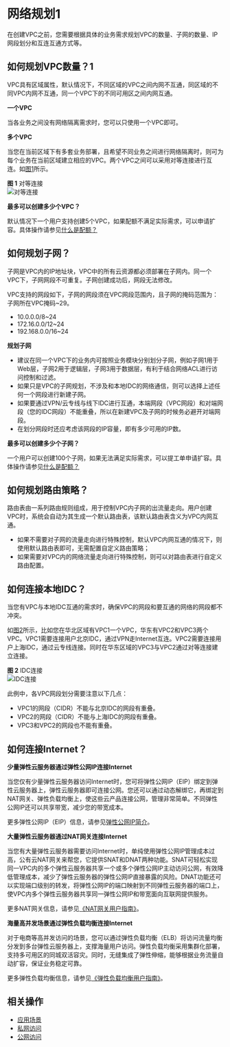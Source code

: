 # 网络规划1<a name="vpc_0001"></a>

在创建VPC之前，您需要根据具体的业务需求规划VPC的数量、子网的数量、IP网段划分和互连互通方式等。

## **如何规划VPC数量？1**<a name="section089562719454"></a>

VPC具有区域属性，默认情况下，不同区域的VPC之间内网不互通，同区域的不同VPC内网不互通，同一个VPC下的不同可用区之间内网互通。

**一个VPC**

当各业务之间没有网络隔离需求时，您可以只使用一个VPC即可。

**多个VPC**

当您在当前区域下有多套业务部署，且希望不同业务之间进行网络隔离时，则可为每个业务在当前区域建立相应的VPC。两个VPC之间可以采用对等连接进行互连。如[图1](#fig215117212465)所示。

**图 1**  对等连接<a name="fig215117212465"></a>  
![](figures/对等连接.png "对等连接")

**最多可以创建多少个VPC？**

默认情况下一个用户支持创建5个VPC，如果配额不满足实际需求，可以申请扩容。具体操作请参见[什么是配额？](https://support.huaweicloud.com/vpc_faq/vpc_faq_0051.html)

## **如何规划子网？**<a name="section15166143804819"></a>

子网是VPC内的IP地址块，VPC中的所有云资源都必须部署在子网内。同一个VPC下，子网网段不可重复。子网创建成功后，网段无法修改。

VPC支持的网段如下，子网的网段须在VPC网段范围内，且子网的掩码范围为：子网所在VPC掩码\~29。

-   10.0.0.0/8\~24
-   172.16.0.0/12\~24
-   192.168.0.0/16\~24

**规划子网**

-   建议在同一个VPC下的业务内可按照业务模块分别划分子网，例如子网1用于Web层，子网2用于逻辑层，子网3用于数据层，有利于结合网络ACL进行访问控制和过滤。
-   如果只是VPC的子网规划，不涉及和本地IDC的网络通信，则可以选择上述任何一个网段进行新建子网。
-   如果要通过VPN/云专线与线下IDC进行互通，本端网段（VPC网段）和对端网段（您的IDC网段）不能重叠，所以在新建VPC及子网的时候务必避开对端网段。
-   在划分网段时还应考虑该网段的IP容量，即有多少可用的IP数。

**最多可以创建多少个子网？**

一个用户可以创建100个子网，如果无法满足实际需求，可以提工单申请扩容。具体操作请参见[什么是配额？](https://support.huaweicloud.com/vpc_faq/vpc_faq_0051.html)

## **如何规划路由策略？**<a name="section169901852144820"></a>

路由表由一系列路由规则组成，用于控制VPC内子网的出流量走向。用户创建VPC时，系统会自动为其生成一个默认路由表，该默认路由表含义为VPC内网互通。

-   如果不需要对子网的流量走向进行特殊控制，默认VPC内网互通的情况下，则使用默认路由表即可，无需配置自定义路由策略；
-   如果需要对VPC内的网络流量走向进行特殊控制，则可以对路由表进行自定义路由配置。

## **如何连接本地IDC？**<a name="section187551349164918"></a>

当您有VPC与本地IDC互通的需求时，确保VPC的网段和要互通的网络的网段都不冲突。

如[图2](#fig7861557549)所示，比如您在华北区域有VPC1一个VPC，华东有VPC2和VPC3两个VPC。VPC1需要连接用户北京IDC，通过VPN走Internet互连。VPC2需要连接用户上海IDC，通过云专线连接。同时在华东区域的VPC3与VPC2通过对等连接建立连接。

**图 2**  IDC连接<a name="fig7861557549"></a>  
![](figures/IDC连接.png "IDC连接")

此例中，各VPC网段划分需要注意以下几点：

-   VPC1的网段（CIDR）不能与北京IDC的网段有重叠。
-   VPC2的网段（CIDR）不能与上海IDC的网段有重叠。
-   VPC3和VPC2的网段也不能有重叠。

## **如何连接Internet？**<a name="section7650164019505"></a>

**少量弹性云服务器通过弹性公网IP连接Internet**

当您仅有少量弹性云服务器访问Internet时，您可将弹性公网IP（EIP）绑定到弹性云服务器上，弹性云服务器即可连接公网。您还可以通过动态解绑它，再绑定到NAT网关、弹性负载均衡上，使这些云产品连接公网，管理非常简单。不同弹性公网IP还可以共享带宽，减少您的带宽成本。

更多弹性公网IP（EIP）信息，请参见[弹性公网IP简介](https://support.huaweicloud.com/usermanual-vpc/zh-cn_topic_0166932709.html)。

**大量弹性云服务器通过NAT网关连接Internet**

当您有大量弹性云服务器需要访问Internet时，单纯使用弹性公网IP管理成本过高，公有云NAT网关来帮您，它提供SNAT和DNAT两种功能。SNAT可轻松实现同一VPC内的多个弹性云服务器共享一个或多个弹性公网IP主动访问公网，有效降低管理成本，减少了弹性云服务器的弹性公网IP直接暴露的风险。DNAT功能还可以实现端口级别的转发，将弹性公网IP的端口映射到不同弹性云服务器的端口上，使VPC内多个弹性云服务器共享同一弹性公网IP和带宽面向互联网提供服务。

更多NAT网关信息，请参见[《NAT网关用户指南》](https://support.huaweicloud.com/natgateway/index.html)。

**海量高并发场景通过弹性负载均衡连接Internet**

对于电商等高并发访问的场景，您可以通过弹性负载均衡（ELB）将访问流量均衡分发到多台弹性云服务器上，支撑海量用户访问。弹性负载均衡采用集群化部署，支持多可用区的同城双活容灾。同时，无缝集成了弹性伸缩，能够根据业务流量自动扩容，保证业务稳定可靠。

更多弹性负载均衡信息，请参见[《弹性负载均衡用户指南》](https://support.huaweicloud.com/elb/index.html)。

## 相关操作<a name="section1239922972719"></a>

-   [应用场景](https://support.huaweicloud.com/productdesc-vpc/overview_0002.html)
-   [私网访问](https://support.huaweicloud.com/bestpractice-vpc/bestpractice_0007.html)
-   [公网访问](https://support.huaweicloud.com/bestpractice-vpc/bestpractice_0004.html)

